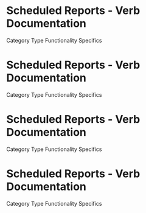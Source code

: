 
# Scheduled Reports - Verb Documentation
 
Category                  Type                      Functionality             Specifics                
 
# Scheduled Reports - Verb Documentation
 
Category                  Type                      Functionality             Specifics                
 
# Scheduled Reports - Verb Documentation
 
Category                  Type                      Functionality             Specifics                
 
# Scheduled Reports - Verb Documentation
 
Category                  Type                      Functionality             Specifics                
